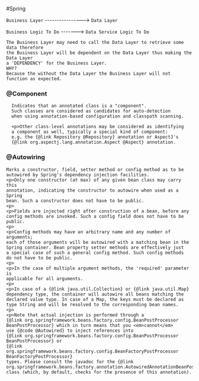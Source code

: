 #Spring

`Business Layer` ----------------> `Data Layer`

`Business Logic To Do` -------> `Data Service Logic To Do`

    The Business Layer may need to call the Data Layer to retrieve some data therefore
    the Business Layer will be dependent on the Data Layer thus making the Data Layer 
    a 'DEPENDENCY' for the Business Layer. 
    WHY?
    Because the without the Data Layer the Business Layer will not function as expected.

  
### @Component
  
      Indicates that an annotated class is a "component".
      Such classes are considered as candidates for auto-detection
      when using annotation-based configuration and classpath scanning.
     
      <p>Other class-level annotations may be considered as identifying
      a component as well, typically a special kind of component:
      e.g. the {@link Repository @Repository} annotation or AspectJ's
      {@link org.aspectj.lang.annotation.Aspect @Aspect} annotation.
      
### @Autowiring
  
  
    Marks a constructor, field, setter method or config method as to be
    autowired by Spring's dependency injection facilities.
    <p>Only one constructor (at max) of any given bean class may carry this
    annotation, indicating the constructor to autowire when used as a Spring
    bean. Such a constructor does not have to be public.
    <p>
    <p>Fields are injected right after construction of a bean, before any
    config methods are invoked. Such a config field does not have to be public.
    <p>
    <p>Config methods may have an arbitrary name and any number of arguments;
    each of those arguments will be autowired with a matching bean in the
    Spring container. Bean property setter methods are effectively just
    a special case of such a general config method. Such config methods
    do not have to be public.
    <p>
    <p>In the case of multiple argument methods, the 'required' parameter is
    applicable for all arguments.
    <p>
    <p>In case of a {@link java.util.Collection} or {@link java.util.Map}
    dependency type, the container will autowire all beans matching the
    declared value type. In case of a Map, the keys must be declared as
    type String and will be resolved to the corresponding bean names.
    <p>
    <p>Note that actual injection is performed through a
    {@link org.springframework.beans.factory.config.BeanPostProcessor
    BeanPostProcessor} which in turn means that you <em>cannot</em>
    use {@code @Autowired} to inject references into
    {@link org.springframework.beans.factory.config.BeanPostProcessor
    BeanPostProcessor} or
    {@link org.springframework.beans.factory.config.BeanFactoryPostProcessor BeanFactoryPostProcessor}
    types. Please consult the javadoc for the {@link org.springframework.beans.factory.annotation.AutowiredAnnotationBeanPostProcessor}
    class (which, by default, checks for the presence of this annotation).
  
  